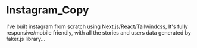 # Instagram_Copy

I've built instagram from scratch using Next.js/React/Tailwindcss, It's fully responsive/mobile friendly, with all the stories and users data generated by faker.js library...

